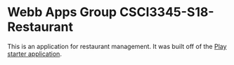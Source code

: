 # Webb Apps Group CSCI3345-S18-Restaurant

This is an application for restaurant management. It was built off of the [Play starter application](https://github.com/playframework/play-scala-starter-example/tree/2.6.x).

